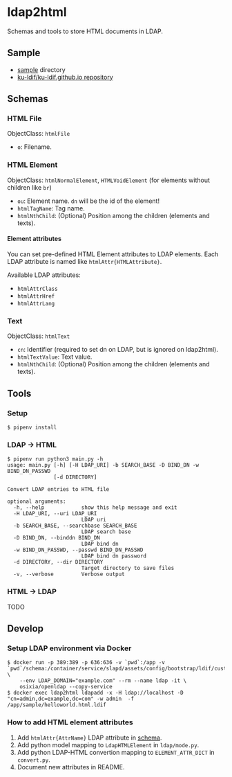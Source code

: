 # ldap2html

Schemas and tools to store HTML documents in LDAP.

## Sample

- [sample](./sample) directory
- [ku-ldif/ku-ldif.github.io repository](https://github.com/ku-ldif/ku-ldif.github.io)

## Schemas

### HTML File

ObjectClass: `htmlFile`

- `o`: Filename.

### HTML Element

ObjectClass: `htmlNormalElement`, `HTMLVoidElement` (for elements without children like `br`)

- `ou`: Element name. `dn` will be the id of the element!
- `htmlTagName`: Tag name.
- `htmlNthChild`: (Optional) Position among the children (elements and texts).


#### Element attributes

You can set pre-defined HTML Element attributes to LDAP elements. Each LDAP attribute is named like `htmlAttr{HTMLAttribute}`.

Available LDAP attributes:

- `htmlAttrClass`
- `htmlAttrHref`
- `htmlAttrLang`

### Text

ObjectClass: `htmlText`

- `cn`: Identifier (required to set dn on LDAP, but is ignored on ldap2html).
- `htmlTextValue`: Text value.
- `htmlNthChild`: (Optional) Position among the children (elements and texts).

## Tools

### Setup

```cosnsole
$ pipenv install
```

### LDAP -> HTML

```console
$ pipenv run python3 main.py -h
usage: main.py [-h] [-H LDAP_URI] -b SEARCH_BASE -D BIND_DN -w BIND_DN_PASSWD
               [-d DIRECTORY]

Convert LDAP entries to HTML file

optional arguments:
  -h, --help            show this help message and exit
  -H LDAP_URI, --uri LDAP_URI
                        LDAP uri
  -b SEARCH_BASE, --searchbase SEARCH_BASE
                        LDAP search base
  -D BIND_DN, --binddn BIND_DN
                        LDAP bind dn
  -w BIND_DN_PASSWD, --passwd BIND_DN_PASSWD
                        LDAP bind dn password
  -d DIRECTORY, --dir DIRECTORY
                        Target directory to save files
  -v, --verbose         Verbose output
```

### HTML -> LDAP

TODO

## Develop

### Setup LDAP environment via Docker

```console
$ docker run -p 389:389 -p 636:636 -v `pwd`:/app -v `pwd`/schema:/container/service/slapd/assets/config/bootstrap/ldif/custom \
    --env LDAP_DOMAIN="example.com" --rm --name ldap -it \
    osixia/openldap --copy-service
$ docker exec ldap2html ldapadd -x -H ldap://localhost -D "cn=admin,dc=example,dc=com" -w admin  -f /app/sample/helloworld.html.ldif
```

### How to add HTML element attributes

1. Add `htmlAttr{AttrName}` LDAP attribute in [schema](./schema/html.ldif).
2. Add python model mapping to `LdapHTMLElement` in `ldap/mode.py`.
3. Add python LDAP-HTML convertion mapping to `ELEMENT_ATTR_DICT` in `convert.py`.
4. Document new attributes in README.
